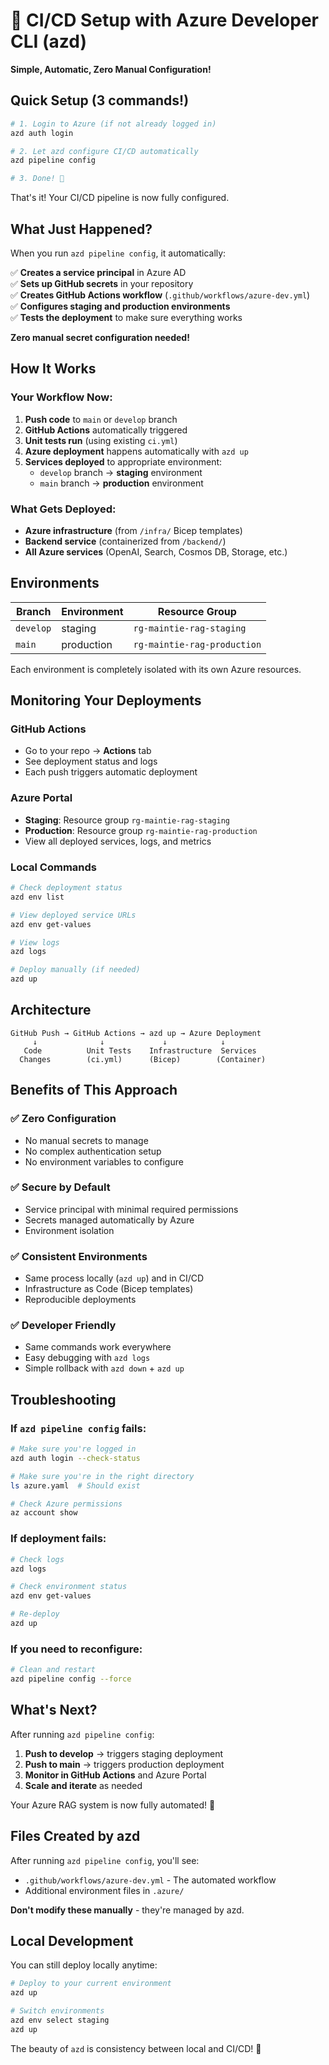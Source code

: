 # 🚀 CI/CD Setup with Azure Developer CLI (azd)

**Simple, Automatic, Zero Manual Configuration!**

## Quick Setup (3 commands!)

```bash
# 1. Login to Azure (if not already logged in)
azd auth login

# 2. Let azd configure CI/CD automatically
azd pipeline config

# 3. Done! 🎉
```

That's it! Your CI/CD pipeline is now fully configured.

## What Just Happened?

When you run `azd pipeline config`, it automatically:

✅ **Creates a service principal** in Azure AD  
✅ **Sets up GitHub secrets** in your repository  
✅ **Creates GitHub Actions workflow** (`.github/workflows/azure-dev.yml`)  
✅ **Configures staging and production environments**  
✅ **Tests the deployment** to make sure everything works  

**Zero manual secret configuration needed!**

## How It Works

### Your Workflow Now:
1. **Push code** to `main` or `develop` branch
2. **GitHub Actions** automatically triggered
3. **Unit tests run** (using existing `ci.yml`)
4. **Azure deployment** happens automatically with `azd up`
5. **Services deployed** to appropriate environment:
   - `develop` branch → **staging** environment
   - `main` branch → **production** environment

### What Gets Deployed:
- **Azure infrastructure** (from `/infra/` Bicep templates)
- **Backend service** (containerized from `/backend/`)
- **All Azure services** (OpenAI, Search, Cosmos DB, Storage, etc.)

## Environments

| Branch | Environment | Resource Group |
|--------|-------------|----------------|
| `develop` | staging | `rg-maintie-rag-staging` |
| `main` | production | `rg-maintie-rag-production` |

Each environment is completely isolated with its own Azure resources.

## Monitoring Your Deployments

### GitHub Actions
- Go to your repo → **Actions** tab
- See deployment status and logs
- Each push triggers automatic deployment

### Azure Portal
- **Staging**: Resource group `rg-maintie-rag-staging`
- **Production**: Resource group `rg-maintie-rag-production`
- View all deployed services, logs, and metrics

### Local Commands
```bash
# Check deployment status
azd env list

# View deployed service URLs
azd env get-values

# View logs
azd logs

# Deploy manually (if needed)
azd up
```

## Architecture

```
GitHub Push → GitHub Actions → azd up → Azure Deployment
     ↓              ↓             ↓            ↓
   Code          Unit Tests    Infrastructure  Services
  Changes        (ci.yml)      (Bicep)        (Container)
```

## Benefits of This Approach

### ✅ **Zero Configuration**
- No manual secrets to manage
- No complex authentication setup
- No environment variables to configure

### ✅ **Secure by Default**
- Service principal with minimal required permissions
- Secrets managed automatically by Azure
- Environment isolation

### ✅ **Consistent Environments**
- Same process locally (`azd up`) and in CI/CD
- Infrastructure as Code (Bicep templates)
- Reproducible deployments

### ✅ **Developer Friendly**
- Same commands work everywhere
- Easy debugging with `azd logs`
- Simple rollback with `azd down` + `azd up`

## Troubleshooting

### If `azd pipeline config` fails:
```bash
# Make sure you're logged in
azd auth login --check-status

# Make sure you're in the right directory
ls azure.yaml  # Should exist

# Check Azure permissions
az account show
```

### If deployment fails:
```bash
# Check logs
azd logs

# Check environment status
azd env get-values

# Re-deploy
azd up
```

### If you need to reconfigure:
```bash
# Clean and restart
azd pipeline config --force
```

## What's Next?

After running `azd pipeline config`:

1. **Push to develop** → triggers staging deployment
2. **Push to main** → triggers production deployment  
3. **Monitor in GitHub Actions** and Azure Portal
4. **Scale and iterate** as needed

Your Azure RAG system is now fully automated! 🎯

## Files Created by azd

After running `azd pipeline config`, you'll see:
- `.github/workflows/azure-dev.yml` - The automated workflow
- Additional environment files in `.azure/`

**Don't modify these manually** - they're managed by azd.

## Local Development

You can still deploy locally anytime:
```bash
# Deploy to your current environment
azd up

# Switch environments
azd env select staging
azd up
```

The beauty of `azd` is consistency between local and CI/CD! 🚀